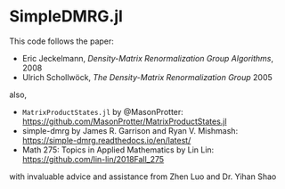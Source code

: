 # SimpleDMRG.jl

This code follows the paper:
* Eric Jeckelmann, *Density-Matrix Renormalization Group Algorithms*, 2008
* Ulrich Schollwöck, *The Density-Matrix Renormalization Group* 2005

also,
* `MatrixProductStates.jl` by @MasonProtter:             https://github.com/MasonProtter/MatrixProductStates.jl
* simple-dmrg by James R. Garrison and Ryan V. Mishmash: https://simple-dmrg.readthedocs.io/en/latest/
* Math 275: Topics in Applied Mathematics by Lin Lin:    https://github.com/lin-lin/2018Fall_275


with invaluable advice and assistance from Zhen Luo and Dr. Yihan Shao
